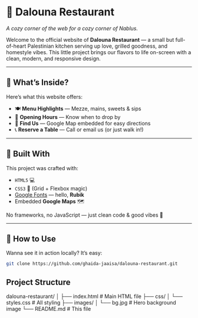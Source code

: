 # 🥙 Dalouna Restaurant  
*A cozy corner of the web for a cozy corner of Nablus.*

Welcome to the official website of **Dalouna Restaurant** — a small but full-of-heart Palestinian kitchen serving up love, grilled goodness, and homestyle vibes. This little project brings our flavors to life on-screen with a clean, modern, and responsive design.

---

## 🌟 What’s Inside?

Here’s what this website offers:

- 🍽️ **Menu Highlights** — Mezze, mains, sweets & sips  
- 📅 **Opening Hours** — Know when to drop by  
- 📍 **Find Us** — Google Map embedded for easy directions  
- 📞 **Reserve a Table** — Call or email us (or just walk in!)

---

## 🧰 Built With

This project was crafted with:

- `HTML5` 💻  
- `CSS3` 🎨 (Grid + Flexbox magic)  
- [Google Fonts](https://fonts.google.com/) — hello, **Rubik**  
- Embedded **Google Maps** 🗺️  

No frameworks, no JavaScript — just clean code & good vibes 💚

---

## 🎯 How to Use

Wanna see it in action locally? It’s easy:

```bash
git clone https://github.com/ghaida-jaaisa/dalouna-restaurant.git
```

## Project Structure

dalouna-restaurant/
│
├── index.html          # Main HTML file
├── css/
│   └── styles.css      # All styling
├── images/
│   └── bg.jpg          # Hero background image
└── README.md           # This file

